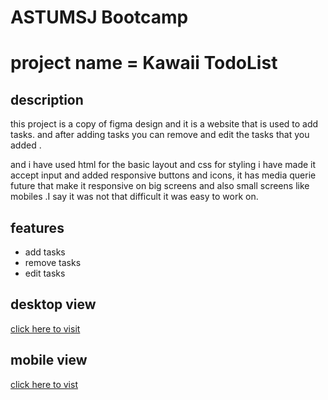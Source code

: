﻿# ASTUMSJ Bootcamp

# project name = Kawaii TodoList

## description

this project is a copy of figma design and it is a website that is used to add tasks. and after adding tasks you can remove and edit the tasks that you added .

and i have used html for the basic layout and css for styling i have made it accept input and added responsive buttons and icons, it has media querie future that make it responsive on big screens and also small screens like mobiles
.I say it was not that difficult it was easy to work on.

##  features

- add tasks
- remove tasks
- edit tasks

## desktop view
[click here to visit](screen%20shots/Screenshot%202025-07-06%20201029.png)

## mobile view
[click here to vist](screen%20shots/Screenshot%202025-07-06%20201051.png)
